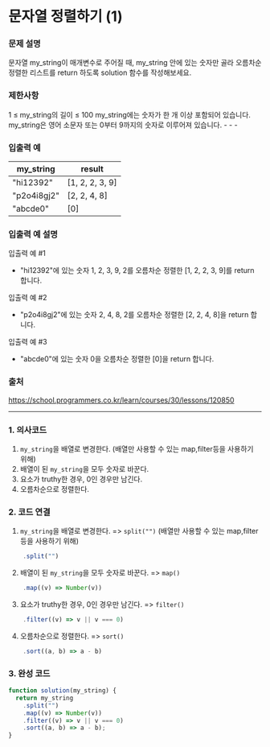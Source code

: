 # 문자열 정렬하기 (1)

### 문제 설명

문자열 my_string이 매개변수로 주어질 때, my_string 안에 있는 숫자만 골라 오름차순 정렬한 리스트를 return 하도록 solution 함수를 작성해보세요.

### 제한사항

1 ≤ my_string의 길이 ≤ 100
my_string에는 숫자가 한 개 이상 포함되어 있습니다.
my_string은 영어 소문자 또는 0부터 9까지의 숫자로 이루어져 있습니다. - - -

### 입출력 예

| my_string   | result          |
| ----------- | --------------- |
| "hi12392"   | [1, 2, 2, 3, 9] |
| "p2o4i8gj2" | [2, 2, 4, 8]    |
| "abcde0"    | [0]             |

### 입출력 예 설명

입출력 예 #1

- "hi12392"에 있는 숫자 1, 2, 3, 9, 2를 오름차순 정렬한 [1, 2, 2, 3, 9]를 return 합니다.

입출력 예 #2

- "p2o4i8gj2"에 있는 숫자 2, 4, 8, 2를 오름차순 정렬한 [2, 2, 4, 8]을 return 합니다.

입출력 예 #3

- "abcde0"에 있는 숫자 0을 오름차순 정렬한 [0]을 return 합니다.

### 출처

https://school.programmers.co.kr/learn/courses/30/lessons/120850

---

### 1. 의사코드

1. `my_string`을 배열로 변경한다. (배열만 사용할 수 있는 map,filter등을 사용하기 위해)
2. 배열이 된 `my_string`을 모두 숫자로 바꾼다.
3. 요소가 truthy한 경우, 0인 경우만 남긴다.
4. 오름차순으로 정렬한다.

### 2. 코드 연결

1. `my_string`을 배열로 변경한다. => `split("")`
   (배열만 사용할 수 있는 map,filter등을 사용하기 위해)

```javascript
    .split("")
```

2. 배열이 된 `my_string`을 모두 숫자로 바꾼다. => `map()`

```javascript
    .map((v) => Number(v))
```

3. 요소가 truthy한 경우, 0인 경우만 남긴다. => `filter()`

```javascript
    .filter((v) => v || v === 0)
```

4. 오름차순으로 정렬한다. => `sort()`

```javascript
    .sort((a, b) => a - b)
```

### 3. 완성 코드

```javascript
function solution(my_string) {
  return my_string
    .split("")
    .map((v) => Number(v))
    .filter((v) => v || v === 0)
    .sort((a, b) => a - b);
}
```
